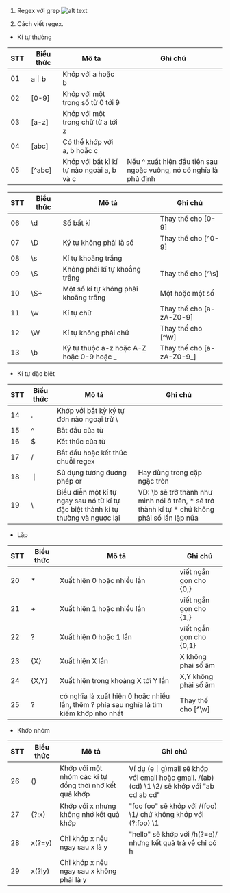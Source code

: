 1. Regex với grep
![alt text](https://viblo.asia/uploads/eab2c004-9fee-4804-a921-8e41ee2076e3.png)

2. Cách viết regex.

+ Kí tự thường

| STT | Biểu thức | Mô tả                                     | Ghi chú                                                           |
|-----|-----------|-------------------------------------------|-------------------------------------------------------------------|
| 01  | a｜b      | Khớp với a hoặc b                         |                                                                   |
| 02  | [0-9]     | Khớp với một trong số từ 0 tới 9          |                                                                   |
| 03  | [a-z]     | Khớp với một trong chữ từ a tới z         |                                                                   |
| 04  | [abc]     | Có thể khớp với a, b hoặc c               |                                                                   |
| 05  | [^abc]    | Khớp với bất kì kí tự nào ngoài a, b và c | Nếu ^ xuất hiện đầu tiên sau ngoặc vuông, nó có nghĩa là phủ định |


| STT | Biểu thức | Mô tả                                    | Ghi chú                   |
|-----|-----------|------------------------------------------|---------------------------|
| 06  | \d        | Số bất kì                                | Thay thế cho [0-9]        |
| 07  | \D        | Ký tự không phải là số                   | Thay thế cho [^0-9]       |
| 08  | \s        | Kí tự khoảng trắng                       |                           |
| 09  | \S        | Không phải kí tự khoẳng trắng            | Thay thế cho [^\s]        |
| 10  | \S+       | Một số kí tự không phải khoẳng trắng     | Một hoặc một số           |
| 11  | \w        | Kí tự chữ                                | Thay thế cho [a-zA-Z0-9]  |
| 12  | \W        | Kí tự không phải chữ                     | Thay thế cho [^\w]        |
| 13  | \b        | Ký tự thuộc a-z hoặc A-Z hoặc 0-9 hoặc _ | Thay thế cho [a-zA-Z0-9_] |

+ Kí tự đặc biệt

| STT | Biểu thức | Mô tả                                                                             | Ghi chú                                                                                       |
|-----|-----------|-----------------------------------------------------------------------------------|-----------------------------------------------------------------------------------------------|
| 14  | .         | Khớp với bất kỳ ký tự đơn nào ngoại trừ \                                         |                                                                                               |
| 15  | ^         | Bắt đầu của từ                                                                    |                                                                                               |
| 16  | $         | Kết thúc của từ                                                                   |                                                                                               |
| 17  | /         | Bắt đầu hoặc kết thúc chuỗi regex                                                 |                                                                                               |
| 18  | ｜        | Sủ dụng tương đương phép or                                                       | Hay dùng trong cặp ngặc tròn                                                                  |
| 19  | \         | Biểu diễn một kí tự ngay sau nó từ kí tự đặc biệt thành kí tự thường và ngược lại | VD: \b sẽ trở thành như mình nói ở trên, * sẽ trở thành kí tự * chứ không phải số lần lặp nữa |

+ Lặp

| STT | Biểu thức | Mô tả                                                                                   | Ghi chú                 |
|-----|-----------|-----------------------------------------------------------------------------------------|-------------------------|
| 20  | *         | Xuất hiện 0 hoặc nhiều lần                                                              | viết ngắn gọn cho {0,}  |
| 21  | +         | Xuất hiện 1 hoặc nhiều lần                                                              | viết ngắn gọn cho {1,}  |
| 22  | ?         | Xuất hiện 0 hoặc 1 lần                                                                  | viết ngắn gọn cho {0,1} |
| 23  | {X}       | Xuất hiện X lần                                                                         | X không phải số âm      |
| 24  | {X,Y}     | Xuất hiện trong khoảng X tới Y lần                                                      | X,Y không phải số âm    |
| 25  | ?         | có nghĩa là xuất hiện 0 hoặc nhiều lần, thêm ? phía sau nghĩa là tìm kiếm khớp nhỏ nhất | Thay thế cho [^\w]      |

+ Khớp nhóm

| STT | Biểu thức | Mô tả                                                  | Ghi chú                                                                                    |
|-----|-----------|--------------------------------------------------------|--------------------------------------------------------------------------------------------|
| 26  | ()        | Khớp với một nhóm các kí tự đồng thời nhớ kết quả khớp | Ví dụ (e｜g)mail sẽ khớp với email hoặc gmail. /(ab) (cd) \1 \2/ sẽ khớp với "ab cd ab cd" |
| 27  | (?:x)     | Khớp với x nhưng không nhớ kết quả khớp                | "foo foo" sẽ khớp với /(foo) \1/ chứ không khớp với (?:foo) \1                             |
| 28  | x(?=y)    | Chỉ khớp x nếu ngay sau x là y                         | "hello" sẽ khớp với /h(?=e)/ nhưng kết quả trả về chỉ có h                                 |
| 29  | x(?!y)    | Chỉ khớp x nếu ngay sau x không phải là y              |                                                                                            |
